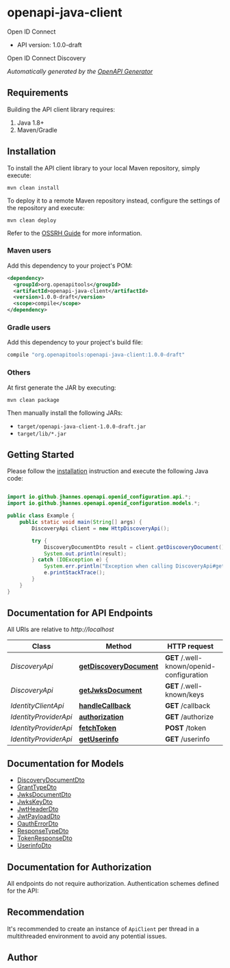 # openapi-java-client

Open ID Connect

- API version: 1.0.0-draft

Open ID Connect Discovery


*Automatically generated by the [OpenAPI Generator](https://openapi-generator.tech)*

## Requirements

Building the API client library requires:

1. Java 1.8+
2. Maven/Gradle

## Installation

To install the API client library to your local Maven repository, simply execute:

```shell
mvn clean install
```

To deploy it to a remote Maven repository instead, configure the settings of the repository and execute:

```shell
mvn clean deploy
```

Refer to the [OSSRH Guide](http://central.sonatype.org/pages/ossrh-guide.html) for more information.

### Maven users

Add this dependency to your project's POM:

```xml
<dependency>
  <groupId>org.openapitools</groupId>
  <artifactId>openapi-java-client</artifactId>
  <version>1.0.0-draft</version>
  <scope>compile</scope>
</dependency>
```

### Gradle users

Add this dependency to your project's build file:

```groovy
compile "org.openapitools:openapi-java-client:1.0.0-draft"
```

### Others

At first generate the JAR by executing:

```shell
mvn clean package
```

Then manually install the following JARs:

- `target/openapi-java-client-1.0.0-draft.jar`
- `target/lib/*.jar`

## Getting Started

Please follow the [installation](#installation) instruction and execute the following Java code:

```java

import io.github.jhannes.openapi.openid_configuration.api.*;
import io.github.jhannes.openapi.openid_configuration.models.*;

public class Example {
    public static void main(String[] args) {
        DiscoveryApi client = new HttpDiscoveryApi();

        try {
            DiscoveryDocumentDto result = client.getDiscoveryDocument();
            System.out.println(result);
        } catch (IOException e) {
            System.err.println("Exception when calling DiscoveryApi#getDiscoveryDocument");
            e.printStackTrace();
        }
    }
}

```

## Documentation for API Endpoints

All URIs are relative to *http://localhost*

Class | Method | HTTP request | Description
------------ | ------------- | ------------- | -------------
*DiscoveryApi* | [**getDiscoveryDocument**](docs/DiscoveryApi.md#getDiscoveryDocument) | **GET** /.well-known/openid-configuration | 
*DiscoveryApi* | [**getJwksDocument**](docs/DiscoveryApi.md#getJwksDocument) | **GET** /.well-known/keys | 
*IdentityClientApi* | [**handleCallback**](docs/IdentityClientApi.md#handleCallback) | **GET** /callback | 
*IdentityProviderApi* | [**authorization**](docs/IdentityProviderApi.md#authorization) | **GET** /authorize | 
*IdentityProviderApi* | [**fetchToken**](docs/IdentityProviderApi.md#fetchToken) | **POST** /token | 
*IdentityProviderApi* | [**getUserinfo**](docs/IdentityProviderApi.md#getUserinfo) | **GET** /userinfo | 


## Documentation for Models

 - [DiscoveryDocumentDto](docs/DiscoveryDocumentDto.md)
 - [GrantTypeDto](docs/GrantTypeDto.md)
 - [JwksDocumentDto](docs/JwksDocumentDto.md)
 - [JwksKeyDto](docs/JwksKeyDto.md)
 - [JwtHeaderDto](docs/JwtHeaderDto.md)
 - [JwtPayloadDto](docs/JwtPayloadDto.md)
 - [OauthErrorDto](docs/OauthErrorDto.md)
 - [ResponseTypeDto](docs/ResponseTypeDto.md)
 - [TokenResponseDto](docs/TokenResponseDto.md)
 - [UserinfoDto](docs/UserinfoDto.md)


## Documentation for Authorization

All endpoints do not require authorization.
Authentication schemes defined for the API:

## Recommendation

It's recommended to create an instance of `ApiClient` per thread in a multithreaded environment to avoid any potential issues.

## Author



